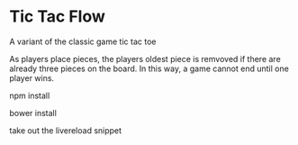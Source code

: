 Tic Tac Flow
============

A variant of the classic game tic tac toe

As players place pieces, the players oldest piece is remvoved if there are already three pieces on the board. In this way, a game cannot end until one player wins.

npm install

bower install

take out the livereload snippet